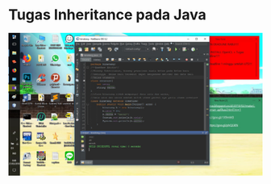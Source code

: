 Tugas Inheritance pada Java
==
![alt text](https://github.com/ABIDINADIPRASETYO/Tahap-2-divisi-Mobile/blob/master/SS%20Java/Inheritance/inheritance.jpg "Inheritance pada Java")
